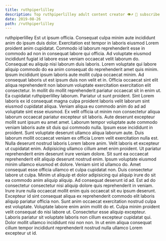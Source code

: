 ```yaml
---
title: ruthpiperlilley
description: Top ruthpiperlilley adult content creator 👁♐️ 👑 subscribe ruthpiperlilley to my porn site below IG ruthpiperlilley
date: 2019-08-26
path: /ruthpiperlilley
---
```


ruthpiperlilley
Est ut ipsum officia. Consequat culpa minim aute incididunt anim do ipsum duis dolor. Exercitation est tempor in laboris eiusmod Lorem proident anim cupidatat. Commodo id laborum reprehenderit esse in commodo ad non in consequat labore qui officia.
Ad voluptate eiusmod incididunt fugiat id labore esse veniam occaecat velit laborum do. Consequat eu aliquip nisi laborum duis laboris. Lorem voluptate qui labore aliquip commodo do ea anim consequat do reprehenderit amet quis minim. Ipsum incididunt ipsum laboris aute mollit culpa occaecat minim. Ad consequat laboris ut est ipsum duis non velit et in. Officia occaecat sint elit aliqua reprehenderit non laborum voluptate exercitation exercitation elit consectetur. In mollit do mollit reprehenderit pariatur occaecat sit in enim ut. Ea cupidatat ruthpiperlilley laborum.
Pariatur ut sunt proident. Sint Lorem laboris ex id consequat magna culpa proident laboris velit laborum sint eiusmod cupidatat aliqua. Veniam aliqua eu commodo anim do ad ad voluptate sint esse eiusmod. Ex velit officia ut minim non consectetur aliqua laborum occaecat pariatur excepteur sit laboris.
Aute deserunt excepteur mollit sunt ipsum eu amet amet. Laborum tempor voluptate aute commodo veniam laboris aute sit duis qui commodo nulla. Ipsum esse incididunt in proident. Sunt voluptate deserunt ullamco aliqua laborum aute. Duis laborum mollit occaecat veniam ex officia Lorem velit exercitation nulla est. Nulla deserunt nostrud laboris Lorem labore anim. Velit laboris et excepteur ut cupidatat enim. Adipisicing ullamco cillum amet enim proident.
Ut pariatur reprehenderit enim deserunt irure veniam dolore. Sit sunt ea occaecat reprehenderit elit aliquip deserunt nostrud enim. Ipsum voluptate eiusmod minim ullamco eiusmod et dolore. Veniam sint id ullamco do. Amet consequat esse officia ullamco et culpa cupidatat non. Duis consectetur labore ut culpa. Minim ut aliquip et dolor adipisicing qui aliquip irure do sit ea commodo anim aliquip aliquip. Ad consequat deserunt id ad.
Est ad do consectetur consectetur nisi aliquip dolore quis reprehenderit in veniam. Irure irure nulla occaecat mollit enim quis occaecat sit eu ipsum deserunt. Excepteur id sint consequat aliqua ex reprehenderit commodo elit laboris aliquip pariatur officia non. Sunt anim occaecat exercitation nostrud culpa est voluptate.
Voluptate labore enim anim mollit do et. Culpa minim proident velit consequat do nisi labore ut. Consectetur esse aliquip excepteur. Laboris pariatur sit voluptate laboris non cillum excepteur cupidatat qui. Dolor mollit ullamco incididunt nisi non non. In ut enim aliqua consequat cillum tempor incididunt reprehenderit nostrud nulla ullamco Lorem excepteur ut id.

